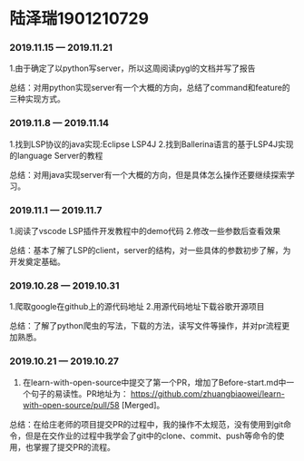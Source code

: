 # 陆泽瑞1901210729

### 2019.11.15 — 2019.11.21

1.由于确定了以python写server，所以这周阅读pygl的文档并写了报告

总结：对用python实现server有一个大概的方向，总结了command和feature的三种实现方式。

### 2019.11.8 — 2019.11.14

1.找到LSP协议的java实现:Eclipse LSP4J
2.找到Ballerina语言的基于LSP4J实现的language Server的教程

总结：对用java实现server有一个大概的方向，但是具体怎么操作还要继续探索学习。

### 2019.11.1 — 2019.11.7

1.阅读了vscode LSP插件开发教程中的demo代码
2.修改一些参数后查看效果

总结：基本了解了LSP的client，server的结构，对一些具体的参数初步了解，为开发奠定基础。

### 2019.10.28 — 2019.10.31

1.爬取google在github上的源代码地址
2.用源代码地址下载谷歌开源项目

总结：了解了python爬虫的写法，下载的方法，读写文件等操作，并对pr流程更加熟悉。

### 2019.10.21 — 2019.10.27

1. 在learn-with-open-source中提交了第一个PR，增加了Before-start.md中一个句子的易读性。PR地址为： https://github.com/zhuangbiaowei/learn-with-open-source/pull/58   [Merged]。

总结：在给庄老师的项目提交PR的过程中，我的操作不太规范，没有使用到git命令，但是在交作业的过程中我学会了git中的clone、commit、push等命令的使用，也掌握了提交PR的流程。

